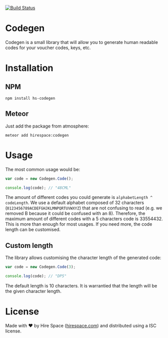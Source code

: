[![Build Status](https://travis-ci.org/hirespace/codegen.svg?branch=master)](https://travis-ci.org/hirespace/codegen)

# Codegen
Codegen is a small library that will allow you to generate human readable
codes for your voucher codes, keys, etc.

# Installation

## NPM
```
npm install hs-codegen
```

## Meteor
Just add the package from atmosphere:

```
meteor add hirespace:codegen
```

# Usage
The most common usage would be:

```javascript
var code = new Codegen.Code();

console.log(code); // "48CML"
```

The amount of different codes you could generate is
`alphabetLength ^ codeLength`. We use a default alphabet composed of
32 characters (`0123456789ACDEFGHJKLMNPQRTUVWXYZ`) that are
not confusing to read (e.g. we removed B because it
could be confused with an 8). Therefore, the maximum amount of different
codes with a 5 characters code is 33554432. This is more than enough for
most usages. If you need more, the code length can be customised.

## Custom length
The library allows customising the character length of the generated code:

```javascript
var code = new Codegen.Code(3);

console.log(code); // "DP5"
```

The default length is 10 characters. It is warrantied that the length will
be the given character length.


# License
Made with :heart: by Hire Space ([hirespace.com](https://www.hirespace.com)) and distributed using a ISC license.
